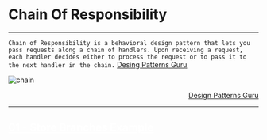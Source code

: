 # Chain Of Responsibility
---

`Chain of Responsibility is a behavioral design pattern that lets you pass requests along a chain of handlers. Upon receiving a request, each handler decides either to process the request or to pass it to the next handler in the chain.` [Desing Patterns Guru](https://refactoring.guru/design-patterns/chain-of-responsibility)


![chain](https://refactoring.guru/images/patterns/diagrams/chain-of-responsibility/structure-2x.png)

<div align="right">

[Design Patterns Guru](https://refactoring.guru/design-patterns/chain-of-responsibility)

</div>

---

## <a href="./01-example-storeBranches" style="color:white;">01 - Store Branches Example</a>
